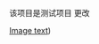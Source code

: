 该项目是测试项目
更改

[Image text](https://raw.github.com/yourName/repositpry/master/yourprojectName/img-folder/test.jpg))

